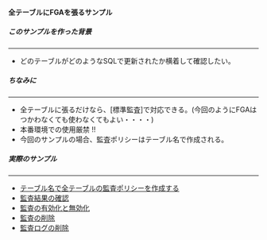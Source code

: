 #### 全テーブルにFGAを張るサンプル

##### このサンプルを作った背景
--------------------
* どのテーブルがどのようなSQLで更新されたか横着して確認したい。

##### ちなみに
--------------------
* 全テーブルに張るだけなら、[標準監査]で対応できる。(今回のようにFGAはつかわなくても使わなくてもよい・・・・)
* 本番環境での使用厳禁 !!
* 今回のサンプルの場合、監査ポリシーはテーブル名で作成される。

##### 実際のサンプル
--------------------
* [テーブル名で全テーブルの監査ポリシーを作成する](CreatePolicy.md)
* [監査結果の確認](Confirmation.md)
* [監査の有効化と無効化](PolicyEnableDisEnable.md)
* [監査の削除](DropPolicy.md)
* [監査ログの削除](TrancateAuditTable.md)
